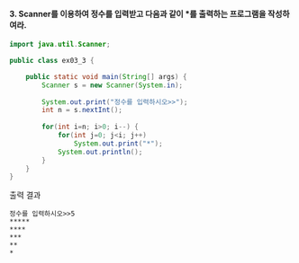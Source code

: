 #### 3. Scanner를 이용하여 정수를 입력받고 다음과 같이 \*를 출력하는 프로그램을 작성하여라.

```java
import java.util.Scanner;

public class ex03_3 {

	public static void main(String[] args) {
		Scanner s = new Scanner(System.in);
		
		System.out.print("정수를 입력하시오>>");
		int n = s.nextInt();
		
		for(int i=n; i>0; i--) {
			for(int j=0; j<i; j++)
				System.out.print("*");
			System.out.println();
		}
	}
}
```
출력 결과
```
정수를 입력하시오>>5
*****
****
***
**
*
```
